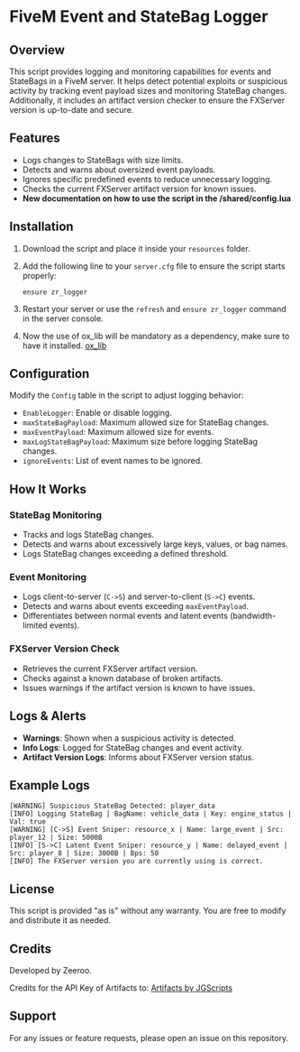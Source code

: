 # FiveM Event and StateBag Logger

## Overview
This script provides logging and monitoring capabilities for events and StateBags in a FiveM server. It helps detect potential exploits or suspicious activity by tracking event payload sizes and monitoring StateBag changes. Additionally, it includes an artifact version checker to ensure the FXServer version is up-to-date and secure.

## Features
- Logs changes to StateBags with size limits.
- Detects and warns about oversized event payloads.
- Ignores specific predefined events to reduce unnecessary logging.
- Checks the current FXServer artifact version for known issues.
- **New documentation on how to use the script in the /shared/config.lua**

## Installation
1. Download the script and place it inside your `resources` folder.
2. Add the following line to your `server.cfg` file to ensure the script starts properly:

   ```plaintext
   ensure zr_logger
   ```

3. Restart your server or use the `refresh` and `ensure zr_logger` command in the server console.

4. Now the use of ox_lib will be mandatory as a dependency, make sure to have it installed. [ox_lib](https://github.com/overextended/ox_lib)

## Configuration
Modify the `Config` table in the script to adjust logging behavior:
- `EnableLogger`: Enable or disable logging.
- `maxStateBagPayload`: Maximum allowed size for StateBag changes.
- `maxEventPayload`: Maximum allowed size for events.
- `maxLogStateBagPayload`: Maximum size before logging StateBag changes.
- `ignoreEvents`: List of event names to be ignored.

## How It Works
### StateBag Monitoring
- Tracks and logs StateBag changes.
- Detects and warns about excessively large keys, values, or bag names.
- Logs StateBag changes exceeding a defined threshold.

### Event Monitoring
- Logs client-to-server (`C->S`) and server-to-client (`S->C`) events.
- Detects and warns about events exceeding `maxEventPayload`.
- Differentiates between normal events and latent events (bandwidth-limited events).

### FXServer Version Check
- Retrieves the current FXServer artifact version.
- Checks against a known database of broken artifacts.
- Issues warnings if the artifact version is known to have issues.

## Logs & Alerts
- **Warnings**: Shown when a suspicious activity is detected.
- **Info Logs**: Logged for StateBag changes and event activity.
- **Artifact Version Logs**: Informs about FXServer version status.

## Example Logs
```plaintext
[WARNING] Suspicious StateBag Detected: player_data
[INFO] Logging StateBag | BagName: vehicle_data | Key: engine_status | Val: true
[WARNING] [C->S] Event Sniper: resource_x | Name: large_event | Src: player_12 | Size: 5000B
[INFO] [S->C] Latent Event Sniper: resource_y | Name: delayed_event | Src: player_8 | Size: 3000B | Bps: 50
[INFO] The FXServer version you are currently using is correct.
```

## License
This script is provided "as is" without any warranty. You are free to modify and distribute it as needed.

## Credits
Developed by Zeeroo.

Credits for the API Key of Artifacts to: [Artifacts by JGScripts](https://artifacts.jgscripts.com/)

## Support
For any issues or feature requests, please open an issue on this repository.

